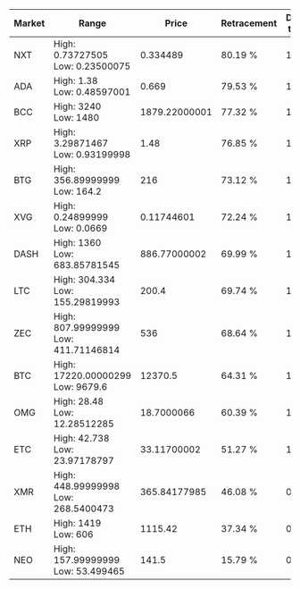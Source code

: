 | Market | Range | Price| Retracement | Doubles to 50% |
| --- | --- | --- | --- | --- |
| NXT | High: 0.73727505<br />Low: 0.23500075 | 0.334489 | 80.19 % | 1.45 |
| ADA | High: 1.38<br />Low: 0.48597001 | 0.669 | 79.53 % | 1.39 |
| BCC | High: 3240<br />Low: 1480 | 1879.22000001 | 77.32 % | 1.26 |
| XRP | High: 3.29871467<br />Low: 0.93199998 | 1.48 | 76.85 % | 1.43 |
| BTG | High: 356.89999999<br />Low: 164.2 | 216 | 73.12 % | 1.21 |
| XVG | High: 0.24899999<br />Low: 0.0669 | 0.11744601 | 72.24 % | 1.34 |
| DASH | High: 1360<br />Low: 683.85781545 | 886.77000002 | 69.99 % | 1.15 |
| LTC | High: 304.334<br />Low: 155.29819993 | 200.4 | 69.74 % | 1.15 |
| ZEC | High: 807.99999999<br />Low: 411.71146814 | 536 | 68.64 % | 1.14 |
| BTC | High: 17220.00000299<br />Low: 9679.6 | 12370.5 | 64.31 % | 1.09 |
| OMG | High: 28.48<br />Low: 12.28512285 | 18.7000066 | 60.39 % | 1.09 |
| ETC | High: 42.738<br />Low: 23.97178797 | 33.11700002 | 51.27 % | 1.01 |
| XMR | High: 448.99999998<br />Low: 268.5400473 | 365.84177985 | 46.08 % | 0.00 |
| ETH | High: 1419<br />Low: 606 | 1115.42 | 37.34 % | 0.00 |
| NEO | High: 157.99999999<br />Low: 53.499465 | 141.5 | 15.79 % | 0.00 |
